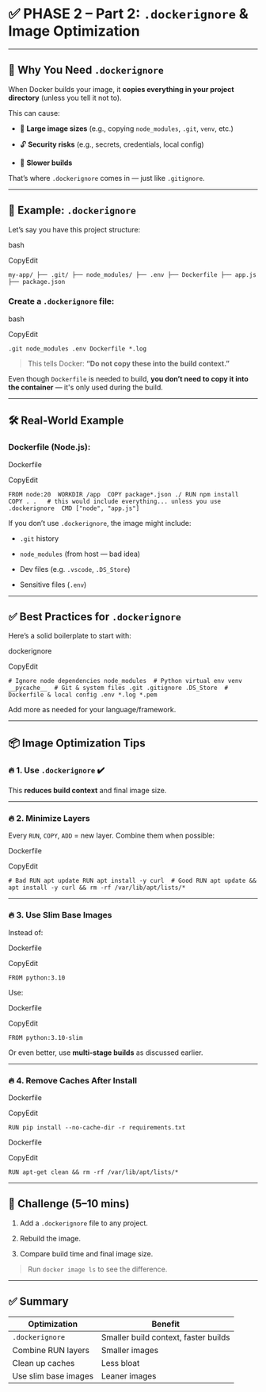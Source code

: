 # ✅ PHASE 2 – Part 2: **`.dockerignore` & Image Optimization**

---

## 🧠 Why You Need `.dockerignore`

When Docker builds your image, it **copies everything in your project directory** (unless you tell it not to).

This can cause:

- 🚨 **Large image sizes** (e.g., copying `node_modules`, `.git`, `venv`, etc.)
    
- 🔓 **Security risks** (e.g., secrets, credentials, local config)
    
- 🐌 **Slower builds**
    

That’s where `.dockerignore` comes in — just like `.gitignore`.

---

## 📄 Example: `.dockerignore`

Let’s say you have this project structure:

bash

CopyEdit

`my-app/ ├── .git/ ├── node_modules/ ├── .env ├── Dockerfile ├── app.js ├── package.json`

### Create a `.dockerignore` file:

bash

CopyEdit

`.git node_modules .env Dockerfile *.log`

> This tells Docker: **“Do not copy these into the build context.”**

Even though `Dockerfile` is needed to build, **you don’t need to copy it into the container** — it's only used during the build.

---

## 🛠️ Real-World Example

### Dockerfile (Node.js):

Dockerfile

CopyEdit

`FROM node:20  WORKDIR /app  COPY package*.json ./ RUN npm install  COPY . .   # this would include everything... unless you use .dockerignore  CMD ["node", "app.js"]`

If you don’t use `.dockerignore`, the image might include:

- `.git` history
    
- `node_modules` (from host — bad idea)
    
- Dev files (e.g. `.vscode`, `.DS_Store`)
    
- Sensitive files (`.env`)
    

---

## ✅ Best Practices for `.dockerignore`

Here’s a solid boilerplate to start with:

dockerignore

CopyEdit

`# Ignore node dependencies node_modules  # Python virtual env venv __pycache__  # Git & system files .git .gitignore .DS_Store  # Dockerfile & local config .env *.log *.pem`

Add more as needed for your language/framework.

---

## 📦 Image Optimization Tips

### 🔥 1. Use `.dockerignore` ✔️

This **reduces build context** and final image size.

---

### 🔥 2. Minimize Layers

Every `RUN`, `COPY`, `ADD` = new layer. Combine them when possible:

Dockerfile

CopyEdit

`# Bad RUN apt update RUN apt install -y curl  # Good RUN apt update && apt install -y curl && rm -rf /var/lib/apt/lists/*`

---

### 🔥 3. Use Slim Base Images

Instead of:

Dockerfile

CopyEdit

`FROM python:3.10`

Use:

Dockerfile

CopyEdit

`FROM python:3.10-slim`

Or even better, use **multi-stage builds** as discussed earlier.

---

### 🔥 4. Remove Caches After Install

Dockerfile

CopyEdit

`RUN pip install --no-cache-dir -r requirements.txt`

Dockerfile

CopyEdit

`RUN apt-get clean && rm -rf /var/lib/apt/lists/*`

---

## 🧪 Challenge (5–10 mins)

1. Add a `.dockerignore` file to any project.
    
2. Rebuild the image.
    
3. Compare build time and final image size.
    

> Run `docker image ls` to see the difference.

---

## ✅ Summary

|Optimization|Benefit|
|---|---|
|`.dockerignore`|Smaller build context, faster builds|
|Combine RUN layers|Smaller images|
|Clean up caches|Less bloat|
|Use slim base images|Leaner images|
